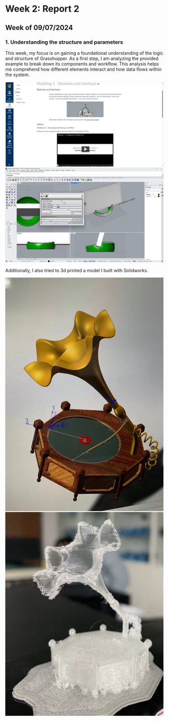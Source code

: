 # Week 2: Report 2 #
## Week of 09/07/2024

### 1. Understanding the structure and parameters

This week, my focus is on gaining a foundational understanding of the logic and structure of Grasshopper. As a first step, I am analyzing the provided example to break down its components and workflow. This analysis helps me comprehend how different elements interact and how data flows within the system.

<img width="500" alt="Learning Rhino" src="assets/W1 read tutorials.png">
<img width="500" alt="Learning Rhino" src="assets/W1 grasshopper learning.png">

Additionally, I also tried to 3d printed a model I built with Solidworks.

<img width="500" alt="Learning Rhino" src="assets/W1 3d printing model.jpg">
<img width="500" alt="Learning Rhino" src="assets/W1 3d printing.jpg">
